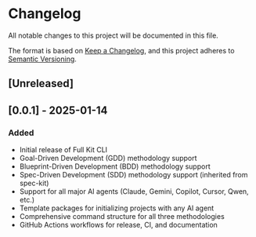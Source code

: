 # Changelog

All notable changes to this project will be documented in this file.

The format is based on [Keep a Changelog](https://keepachangelog.com/en/1.0.0/),
and this project adheres to [Semantic Versioning](https://semver.org/spec/v2.0.0.html).

## [Unreleased]

## [0.0.1] - 2025-01-14

### Added
- Initial release of Full Kit CLI
- Goal-Driven Development (GDD) methodology support
- Blueprint-Driven Development (BDD) methodology support  
- Spec-Driven Development (SDD) methodology support (inherited from spec-kit)
- Support for all major AI agents (Claude, Gemini, Copilot, Cursor, Qwen, etc.)
- Template packages for initializing projects with any AI agent
- Comprehensive command structure for all three methodologies
- GitHub Actions workflows for release, CI, and documentation